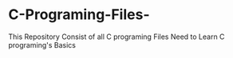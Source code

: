 # C-Programing-Files-
This Repository Consist of all C programing Files Need to Learn C programing's Basics
